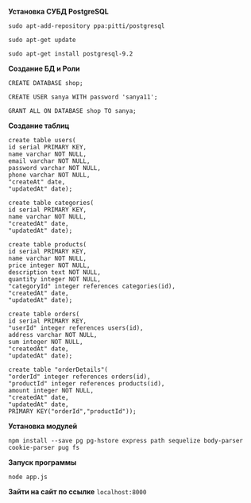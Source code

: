 **Установка СУБД PostgreSQL**

`sudo apt-add-repository ppa:pitti/postgresql`

`sudo apt-get update`
 
`sudo apt-get install postgresql-9.2`
 
**Создание БД и Роли**

 `CREATE DATABASE shop;`
 
 `CREATE USER sanya WITH password 'sanya11';`
 
 `GRANT ALL ON DATABASE shop TO sanya;`
 
**Создание таблиц**

```
create table users(
id serial PRIMARY KEY,
name varchar NOT NULL,
email varchar NOT NULL,
password varchar NOT NULL,
phone varchar NOT NULL,
"createAt" date,
"updatedAt" date);

create table categories(
id serial PRIMARY KEY,
name varchar NOT NULL,
"createdAt" date,
"updatedAt" date);

create table products(
id serial PRIMARY KEY,
name varchar NOT NULL,
price integer NOT NULL,
description text NOT NULL,
quantity integer NOT NULL,
"categoryId" integer references categories(id),
"createdAt" date,
"updatedAt" date);

create table orders(
id serial PRIMARY KEY,
"userId" integer references users(id),
address varchar NOT NULL,
sum integer NOT NULL,
"createdAt" date,
"updatedAt" date);

create table "orderDetails"(
"orderId" integer references orders(id),
"productId" integer references products(id),
amount integer NOT NULL,
"createdAt" date,
"updatedAt" date,
PRIMARY KEY("orderId","productId"));

```

**Установка модулей**

`npm install --save pg pg-hstore express path sequelize body-parser cookie-parser pug fs `

**Запуск программы**

`node app.js`

**Зайти на сайт по ссылке**
`localhost:8000`
